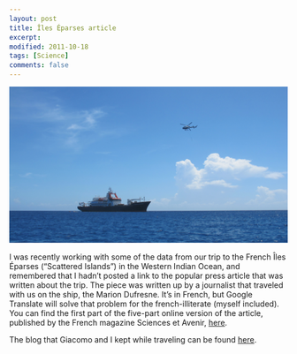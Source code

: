 ```yaml
---
layout: post
title: Îles Éparses article
excerpt:
modified: 2011-10-18
tags: [Science]
comments: false
---
```

![marion dufresne](/images/img_3834_marion_dufresne.jpg)

I was recently working with some of the data from our trip to the French Îles Éparses (“Scattered Islands”) in the Western Indian Ocean, and remembered that I hadn’t posted a link to the popular press article that was written about the trip.  The piece was written up by a journalist that traveled with us on the ship, the Marion Dufresne.  It’s in French, but Google Translate will solve that problem for the french-illiterate (myself included).  You can find the first part of the five-part online version of the article, published by the French magazine Sciences et Avenir, [here](http://www.sciencesetavenir.fr/nature-environnement/20110704.OBS6396/expedition-aux-iles-eparses-premiere-escale-a-grande-glorieuse.html).

The blog that Giacomo and I kept while traveling can be found [here](http://bio.research.ucsc.edu/people/bernardi/Clownfish/Clownfish/Blog/Blog.html).
